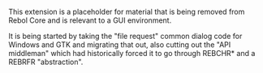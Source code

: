 This extension is a placeholder for material that is being removed from Rebol
Core and is relevant to a GUI environment.

It is being started by taking the "file request" common dialog code for Windows
and GTK and migrating that out, also cutting out the "API middleman" which
had historically forced it to go through REBCHR* and a REBRFR "abstraction".
